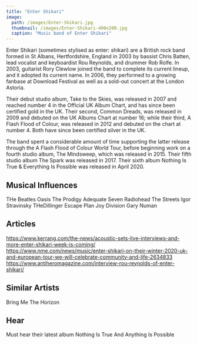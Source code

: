 ```yaml
---
title: "Enter Shikari"
image: 
  path: /images/Enter-Shikari.jpg
  thumbnail: /images/Enter-Shikari-400x200.jpg
  caption: "Music band of Enter Shikari"
---
```


Enter Shikari (sometimes stylised as enter: shikari) are a British rock band formed in St Albans, Hertfordshire, England in 2003 by bassist Chris Batten, lead vocalist and keyboardist Rou Reynolds, and drummer Rob Rolfe. In 2003, guitarist Rory Clewlow joined the band to complete its current lineup, and it adopted its current name. In 2006, they performed to a growing fanbase at Download Festival as well as a sold-out concert at the London Astoria. 

Their debut studio album, Take to the Skies, was released in 2007 and reached number 4 in the Official UK Album Chart, and has since been certified gold in the UK. Their second, Common Dreads, was released in 2009 and debuted on the UK Albums Chart at number 16; while their third, A Flash Flood of Colour, was released in 2012 and debuted on the chart at number 4. Both have since been certified silver in the UK. 

The band spent a considerable amount of time supporting the latter release through the A Flash Flood of Colour World Tour, before beginning work on a fourth studio album, The Mindsweep, which was released in 2015. Their fifth studio album The Spark was released in 2017. Their sixth album Nothing Is True & Everything Is Possible was released in April 2020.

## Musical Influences

THe Beatles
Oasis
The Prodigy
Adequate Seven
Radiohead
The Streets
Igor Stravinsky 
THeDillinger Escape Plan
Joy Division
Gary Numan

## Articles

https://www.kerrang.com/the-news/acoustic-sets-live-interviews-and-more-enter-shikari-week-is-coming/
https://www.nme.com/news/music/enter-shikari-on-their-winter-2020-uk-and-european-tour-we-will-celebrate-community-and-life-2634833
https://www.antiheromagazine.com/interview-rou-reynolds-of-enter-shikari/

## Similar Artists

Bring Me The Horizon

## Hear

Must hear their latest album Nothing Is True And Anything Is Possible